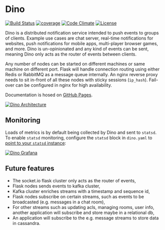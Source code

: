 # Dino

[![Build Status](https://travis-ci.org/thenetcircle/dino.svg?branch=master)](https://travis-ci.org/thenetcircle/dino)
[![coverage](https://codecov.io/gh/thenetcircle/dino/branch/master/graph/badge.svg)](https://codecov.io/gh/thenetcircle/dino)
[![Code Climate](https://codeclimate.com/github/thenetcircle/dino/badges/gpa.svg)](https://codeclimate.com/github/thenetcircle/dino)
[![License](https://img.shields.io/github/license/thenetcircle/dino.svg)](LICENSE)

Dino is a distributed notification service intended to push events to groups of clients. Example use cases are chat 
server, real-time notifications for websites, push notifications for mobile apps, multi-player browser games, and more. 
Dino is un-opinionated and any kind of events can be sent, meaning Dino only acts as the router of events between 
clients.

Any number of nodes can be started on different machines or same machine on different port. Flask will handle connection
 routing using either Redis or RabbitMQ as a message queue internally. An nginx reverse proxy needs to sit in-front of
 all these nodes with sticky sessions (`ip_hash`). Fail-over can be configured in nginx for high availability.

Documentation is hosed on [GitHub Pages](https://thenetcircle.github.io/dino/).

[![Dino Architecture](https://raw.githubusercontent.com/thenetcircle/dino/master/docs/dino-arch.png)](https://raw.githubusercontent.com/thenetcircle/dino/master/docs/dino-arch.svg)

## Monitoring

Loads of metrics is by default being collected by Dino and sent to `statsd`. To enable `statsd` monitoring, configure the `statsd` block in `dino.yaml` to [point to your `statsd` instance](https://thenetcircle.github.io/dino/md/installation/#monitoring):

[![Dino Grafana](https://raw.githubusercontent.com/thenetcircle/dino/master/docs/dino-grafana.png)](https://raw.githubusercontent.com/thenetcircle/dino/master/docs/dino-grafana.png)

## Future features

* The socket.io flask cluster only acts as the router of events,
* Flask nodes sends events to kafka cluster,
* Kafka cluster enriches streams with a timestamp and sequence id,
* Flask nodes subscribe on certain streams, such as events to be broadcasted (e.g. messages in a chat room),
* For other streams such as updating acls, managing rooms, user info, another application will subscribe and store maybe in a relational db,
* An application will subscribe to the e.g. message streams to store data in cassandra.
